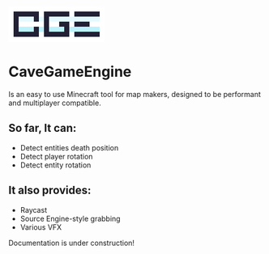 ![GitHub Logo](CGE.png)
# CaveGameEngine
Is an easy to use Minecraft tool for map makers, designed to be performant and multiplayer compatible.

## So far, It can:
- Detect entities death position
- Detect player rotation
- Detect entity rotation

## It also provides:
- Raycast
- Source Engine-style grabbing
- Various VFX

Documentation is under construction!
